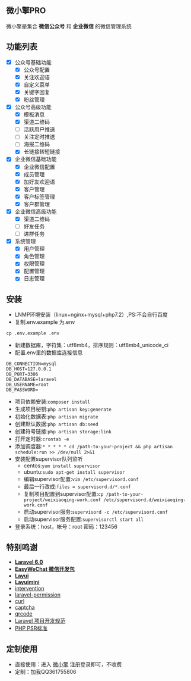 ## 微小擎PRO
微小擎是集合 **微信公众号** 和 **企业微信** 的微信管理系统
## 功能列表
- [x] 公众号基础功能 
    - [x] 公众号配置 
    - [x] 关注欢迎语 
    - [x] 自定义菜单 
    - [x] 关键字回复 
    - [x] 粉丝管理 
- [x] 公众号高级功能 
    - [x] 模板消息 
    - [x] 渠道二维码 
    - [ ] 活跃用户推送 
    - [ ] 关注定时推送 
    - [ ] 海报二维码 
    - [x] 长链接转短链接 
- [x] 企业微信基础功能 
    - [x] 企业微信配置 
    - [x] 成员管理 
    - [x] 加好友欢迎语
    - [x] 客户管理
    - [x] 客户标签管理
    - [x] 客户群管理
- [x] 企业微信高级功能 
    - [x] 渠道二维码 
    - [ ] 好友任务
    - [ ] 进群任务
- [x] 系统管理 
    - [x] 用户管理 
    - [x] 角色管理 
    - [x] 权限管理 
    - [x] 配置管理 
    - [x] 日志管理

## 安装
- LNMP环境安装（linux+nginx+mysql+php7.2）,PS:不会自行百度
- 复制.env.example 为.env
```
cp .env.example .env
```
- 新建数据库，字符集：utf8mb4，排序规则：utf8mb4_unicode_ci
- 配置.env里的数据库连接信息
```
DB_CONNECTION=mysql
DB_HOST=127.0.0.1
DB_PORT=3306
DB_DATABASE=laravel
DB_USERNAME=root
DB_PASSWORD=
```
- 项目依赖安装:```composer install```
- 生成项目秘钥:```php artisan key:generate```
- 初始化数据表:```php artisan migrate```
- 创建默认数据:```php artisan db:seed```
- 创建符号链接:```php artisan storage:link```
- 打开定时器:```crontab -e```
- 添加调度器:```* * * * * cd /path-to-your-project && php artisan schedule:run >> /dev/null 2>&1```
- 安装配置supervisor队列监听
    - centos:```yum install supervisor```
    - ubuntu:```sudo apt-get install supervisor```
    - 编辑supervisor配置:```vim /etc/supervisord.conf```
    - 最后一行改成:```files = supervisord.d/*.conf```
    - 复制项目配置到supervisor配置:```cp /path-to-your-project/weixiaoqing-work.conf /etc/supervisord.d/weixiaoqing-work.conf```
    - 启动supervisor服务:```supervisord -c /etc/supervisord.conf```
    - 启动supervisor服务配置:```supervisorctl start all```
- 登录系统：host，帐号：root  密码：123456

## 特别鸣谢
- **[Laravel 6.0](https://laravel.com/)**
- **[EasyWeChat 微信开发包](https://www.easywechat.com/)**
- **[Layui](https://www.layui.com/)**
- **[Layuimini](http://layuimini.99php.cn/)**
- [intervention](http://image.intervention.io/)
- [laravel-permission](https://github.com/spatie/laravel-permission)
- [curl](https://github.com/ixudra/Curl)
- [captcha](https://github.com/mewebstudio/captcha)
- [qrcode](https://github.com/SimpleSoftwareIO/simple-qrcode)
- [Laravel 项目开发规范](https://learnku.com/docs/laravel-specification/7.x)
- [PHP PSR标准](https://www.php-fig.org/psr/)

## 定制使用
- 直接使用：进入 [微小擎](http://www.weixiaoqing.com/) 注册登录即可，不收费
- 定制：加我QQ361755806

